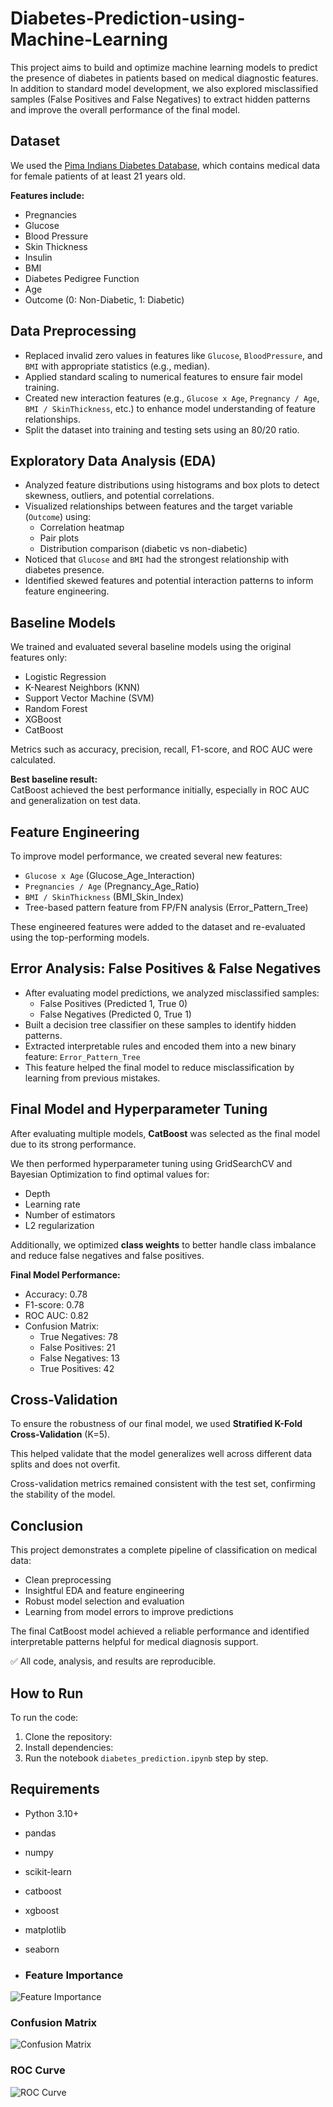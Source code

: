 # Diabetes-Prediction-using-Machine-Learning
This project aims to build and optimize machine learning models to predict the presence of diabetes in patients based on medical diagnostic features. In addition to standard model development, we also explored misclassified samples (False Positives and False Negatives) to extract hidden patterns and improve the overall performance of the final model.

## Dataset

We used the [Pima Indians Diabetes Database](https://www.kaggle.com/datasets/uciml/pima-indians-diabetes-database), which contains medical data for female patients of at least 21 years old.

**Features include:**

- Pregnancies
- Glucose
- Blood Pressure
- Skin Thickness
- Insulin
- BMI
- Diabetes Pedigree Function
- Age
- Outcome (0: Non-Diabetic, 1: Diabetic)

## Data Preprocessing

- Replaced invalid zero values in features like `Glucose`, `BloodPressure`, and `BMI` with appropriate statistics (e.g., median).
- Applied standard scaling to numerical features to ensure fair model training.
- Created new interaction features (e.g., `Glucose x Age`, `Pregnancy / Age`, `BMI / SkinThickness`, etc.) to enhance model understanding of feature relationships.
- Split the dataset into training and testing sets using an 80/20 ratio.

## Exploratory Data Analysis (EDA)

- Analyzed feature distributions using histograms and box plots to detect skewness, outliers, and potential correlations.
- Visualized relationships between features and the target variable (`Outcome`) using:
  - Correlation heatmap
  - Pair plots
  - Distribution comparison (diabetic vs non-diabetic)
- Noticed that `Glucose` and `BMI` had the strongest relationship with diabetes presence.
- Identified skewed features and potential interaction patterns to inform feature engineering.

## Baseline Models

We trained and evaluated several baseline models using the original features only:

- Logistic Regression
- K-Nearest Neighbors (KNN)
- Support Vector Machine (SVM)
- Random Forest
- XGBoost
- CatBoost

Metrics such as accuracy, precision, recall, F1-score, and ROC AUC were calculated.

**Best baseline result:**  
CatBoost achieved the best performance initially, especially in ROC AUC and generalization on test data.

## Feature Engineering

To improve model performance, we created several new features:

- `Glucose x Age` (Glucose_Age_Interaction)
- `Pregnancies / Age` (Pregnancy_Age_Ratio)
- `BMI / SkinThickness` (BMI_Skin_Index)
- Tree-based pattern feature from FP/FN analysis (Error_Pattern_Tree)

These engineered features were added to the dataset and re-evaluated using the top-performing models.

## Error Analysis: False Positives & False Negatives

- After evaluating model predictions, we analyzed misclassified samples:
  - False Positives (Predicted 1, True 0)
  - False Negatives (Predicted 0, True 1)
- Built a decision tree classifier on these samples to identify hidden patterns.
- Extracted interpretable rules and encoded them into a new binary feature: `Error_Pattern_Tree`
- This feature helped the final model to reduce misclassification by learning from previous mistakes.

## Final Model and Hyperparameter Tuning

After evaluating multiple models, **CatBoost** was selected as the final model due to its strong performance.

We then performed hyperparameter tuning using GridSearchCV and Bayesian Optimization to find optimal values for:

- Depth
- Learning rate
- Number of estimators
- L2 regularization

Additionally, we optimized **class weights** to better handle class imbalance and reduce false negatives and false positives.

**Final Model Performance:**

- Accuracy: 0.78  
- F1-score: 0.78  
- ROC AUC: 0.82  
- Confusion Matrix:
    - True Negatives: 78
    - False Positives: 21
    - False Negatives: 13
    - True Positives: 42

## Cross-Validation

To ensure the robustness of our final model, we used **Stratified K-Fold Cross-Validation** (K=5).

This helped validate that the model generalizes well across different data splits and does not overfit.

Cross-validation metrics remained consistent with the test set, confirming the stability of the model.

## Conclusion

This project demonstrates a complete pipeline of classification on medical data:

- Clean preprocessing
- Insightful EDA and feature engineering
- Robust model selection and evaluation
- Learning from model errors to improve predictions

The final CatBoost model achieved a reliable performance and identified interpretable patterns helpful for medical diagnosis support.

✅ All code, analysis, and results are reproducible.

## How to Run

To run the code:

1. Clone the repository:
2. Install dependencies:
3. Run the notebook `diabetes_prediction.ipynb` step by step.

## Requirements

- Python 3.10+
- pandas
- numpy
- scikit-learn
- catboost
- xgboost
- matplotlib
- seaborn

- ### Feature Importance
![Feature Importance](image/feature_importance.png)

### Confusion Matrix
![Confusion Matrix](image/confusion_matrix.png)

### ROC Curve
![ROC Curve](image/roc_curve.png)

